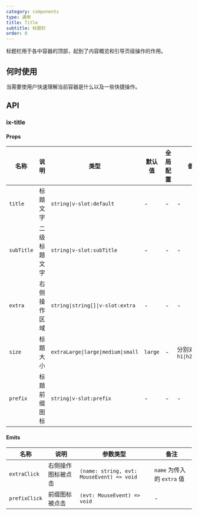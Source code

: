 ```yaml
---
category: components
type: 通用
title: Title
subtitle: 标题栏
order: 0
---
```


标题栏用于各中容器的顶部，起到了内容概览和引导页级操作的作用。

## 何时使用

当需要使用户快速理解当前容器是什么以及一些快捷操作。

## API

### ix-title

#### Props

| 名称 | 说明 | 类型  | 默认值 | 全局配置 | 备注 |
| --- | --- | --- | --- | --- | --- |
| `title` | 标题文字 | `string\|v-slot:default` | - | - | - |
| `subTitle` | 二级标题文字 | `string\|v-slot:subTitle` | - | - | - |
| `extra` | 右侧操作区域 | `string\|string[]\|v-slot:extra` | - | - | - |
| `size` | 标题大小 | `extraLarge\|large\|medium\|small` | `large` | - | 分别对应 `h1\|h2\|h3\|h4` |
| `prefix` | 标题前缀图标 | `string\|v-slot:prefix` | - | - | - |

#### Emits

| 名称 | 说明 | 参数类型 | 备注 |
| --- | --- | --- | --- |
| `extraClick` | 右侧操作图标被点击 | `(name: string, evt: MouseEvent) => void` | `name` 为传入的 `extra` 值 |
| `prefixClick` | 前缀图标被点击 | `(evt: MouseEvent) => void` | - |

